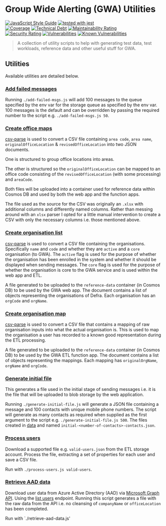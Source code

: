 # Group Wide Alerting (GWA) Utilities

[![JavaScript Style Guide](https://img.shields.io/badge/code_style-standard-brightgreen.svg)](https://standardjs.com)
[![tested with jest](https://img.shields.io/badge/tested_with-jest-99424f.svg)](https://github.com/facebook/jest)\
[![Coverage](https://sonarcloud.io/api/project_badges/measure?project=DEFRA_gwa-utils&metric=coverage)](https://sonarcloud.io/dashboard?id=DEFRA_gwa-utils)
[![Technical Debt](https://sonarcloud.io/api/project_badges/measure?project=DEFRA_gwa-utils&metric=sqale_index)](https://sonarcloud.io/dashboard?id=DEFRA_gwa-utils)
[![Maintainability Rating](https://sonarcloud.io/api/project_badges/measure?project=DEFRA_gwa-utils&metric=sqale_rating)](https://sonarcloud.io/dashboard?id=DEFRA_gwa-utils)\
[![Security Rating](https://sonarcloud.io/api/project_badges/measure?project=DEFRA_gwa-utils&metric=security_rating)](https://sonarcloud.io/dashboard?id=DEFRA_gwa-utils)
[![Vulnerabilities](https://sonarcloud.io/api/project_badges/measure?project=DEFRA_gwa-utils&metric=vulnerabilities)](https://sonarcloud.io/dashboard?id=DEFRA_gwa-utils)
[![Known Vulnerabilities](https://snyk.io/test/github/defra/gwa-utils/badge.svg)](https://snyk.io/test/github/defra/gwa-utils)

> A collection of utility scripts to help with generating test data, test
> workloads, reference data and other useful stuff for GWA.

## Utilities

Available utilities are detailed below.

### [Add failed messages](./add-failed-msgs.js)

Running `./add-failed-msgs.js` will add 100 messages to the queue specified by
the env var for the storage queue as specified by the env var. 100 messages is
the default and can be overridden by passing the required number to the script
e.g. `./add-failed-msgs.js 50`.

### [Create office maps](./create-office-maps.js)

[csv-parse](https://csv.js.org/parse/) is used to convert a CSV file containing
`area code`, `area name`, `originalOfficeLocation` & `revisedOfficeLocation`
into two JSON documents.

One is structured to group office locations into areas.

The other is structured so the `originalOfficeLocation` can be mapped to
an office code consisting of the `revisedOfficeLocation` (with some processing)
and `areaCode`.

Both files will be uploaded into a container used for reference data within
Cosmos DB and used by both the web app and the function apps.

The file used as the source for the CSV was originally an `.xlsx` with
additional columns and differently named columns. Rather than messing around
with an `xlsx` parser I opted for a little manual intervention to create a CSV
with only the necessary columns i.e. those mentioned above.

### [Create organisation list](./create-organisation-list.js)

[csv-parse](https://csv.js.org/parse/) is used to convert a CSV file containing
the organisations. Specifically `name` and `code` and whether they are
`active` and a `core` organisation (to GWA).
The `active` flag is used for the purpose of whether the organisation has
been enrolled in the system and whether it should be displayed when sending
messages.
The `core` flag is used for the purpose of whether the organisation is core to
the GWA service and is used within the web app and ETL.

A file generated to be uploaded to the `reference-data` container (in Cosmos
DB) to be used by the GWA web app. The document contains a list of objects
representing the organisations of Defra. Each organisation has an `orgCode` and
`orgName`.

### [Create organisation map](./create-organisation-map.js)

[csv-parse](https://csv.js.org/parse/) is used to convert a CSV file that
contains a mapping of raw organisation inputs into what the actual organisation
is. This is used to map the organisation a user has recorded to a known good
representation during the ETL processing.

A file generated to be uploaded to the `reference-data` container (in Cosmos
DB) to be used by the GWA ETL function app. The document contains a list of
objects representing the mappings. Each mapping has `originalOrgName`,
`orgName` and `orgCode`.

### [Generate initial file](./generate-initial-file.js)

This generates a file used in the initial stage of sending messages i.e. it is
the file that will be uploaded to blob storage by the web application.

Running `./generate-initial-file.js` will generate a JSON file containing a
message and 100 contacts with unique mobile phone numbers. The script will
generate as many contacts as required when supplied as the first argument to
the script e.g.  `./generate-initial-file.js 500`. The files created in
[data](./data) and named `initial-<number-of-contacts>-contacts.json`.

### [Process users](./process-users.js)

Download a supported file e.g. `valid-users.json` from the ETL storage account.
Process the file, extracting a set of properties for each user and save a CSV
file.

Run with `./process-users.js valid-users`.

### [Retrieve AAD data](./retrieve-aad-data.js)

Download user data from Azure Active Directory (AAD) via
[Microsoft Graph API](https://microsoft.graph.com). Using the
[list users](https://docs.microsoft.com/en-us/graph/api/user-list?) endpoint.
Running this script generates a file with the raw data from the API i.e. no
cleansing of `companyName` or `officeLocation` has been completed.

Run with `./retrieve-aad-data.js'

